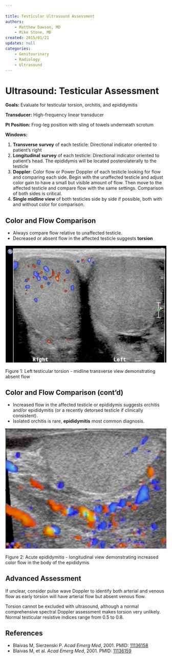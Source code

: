 ```yaml
---

title: Testicular Ultrasound Assessment
authors:
    - Matthew Dawson, MD
    - Mike Stone, MD
created: 2015/01/21
updates: null
categories:
    - Genitourinary
    - Radiology
    - Ultrasound
---
```


# Ultrasound: Testicular Assessment

**Goals:** Evaluate for testicular torsion, orchitis, and epididymitis

**Transducer:** High-frequency linear transducer

**Pt Position:**    Frog-leg position with sling of towels underneath scrotum

**Windows:**

1.  **Transverse** **survey** of each testicle: Directional indicator oriented to patient’s right
2.  **Longitudinal** **survey** of each testicle: Directional indicator oriented to patient’s head. The epididymis will be located posterolaterally to the testicle
3.  **Doppler**: Color flow or Power Doppler of each testicle looking for flow and comparing each side. Begin with the unaffected testicle and adjust color gain to have a small but visible amount of flow. Then move to the affected testicle and compare flow with the same settings. Comparison of both sides is critical.
4.  **Single midline view** of both testicles side by side if possible, both with and without color for comparison.

## Color and Flow Comparison

-   Always compare flow relative to unaffected testicle.
-   Decreased or absent flow in the affected testicle suggests **torsion**

![](image-1.png)

Figure 1: Left testicular torsion - midline transverse view demonstrating absent flow

## Color and Flow Comparison (cont’d)

-   Increased flow in the affected testicle or epididymis suggests orchitis and/or epididymitis (or a recently detorsed testicle if clinically consistent). 
-   Isolated orchitis is rare, **epididymitis** most common diagnosis.

![](image-2.png)

Figure 2: Acute epididymitis - longitudinal view demonstrating increased color flow in the body of the epididymis

## Advanced Assessment

If unclear, consider pulse wave Doppler to identify both arterial and venous flow as early torsion will have arterial flow but absent venous flow.

Torsion cannot be excluded with ultrasound, although a normal comprehensive spectral Doppler assessment makes torsion very unlikely. Normal testicular resistive indices range from 0.5 to 0.8.

## References

-   Blaivas M, Sierzenski P. _Acad Emerg Med_, 2001. PMID: [11136158](http://www.ncbi.nlm.nih.gov/pubmed/11136158)
-   Blaivas M, et al. _Acad Emerg Med_, 2001. PMID: [11136159](http://www.ncbi.nlm.nih.gov/pubmed/11136159)
